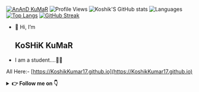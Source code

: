 [![AnAnD KuMaR](https://telegra.ph/file/ae7e86687aa39ce1172c4.jpg)](https://KoshikKumar17.github.io)
![Profile Views](https://hits.seeyoufarm.com/api/count/incr/badge.svg?url=https://github.com/KoshikKumar17/&title=Profile%20Views)
![Koshik'S GitHub stats](https://github-readme-stats.vercel.app/api?username=KoshikKumar17&show_icons=true&theme=radical)
![Languages](https://github-readme-stats.vercel.app/api/top-langs/?username=KoshikKumar17&show_icons=true&bg_color=30,e96443,904e95&title_color=fff&text_color=fff)
[![Top Langs](https://github-readme-stats.vercel.app/api/top-langs/?username=KoshikKumar17&layout=compact)](https://github.com/KoshikKumar17)
[![GitHub Streak](https://github-readme-streak-stats.herokuapp.com?user=KoshikKumar17&theme=github-dark-blue)](https://github.com/KoshikKumar17)
- 👋 Hi, I’m <h2> KoSHiK KuMaR </h2>

- I am a student....👨‍🎓

All Here:- [https://KoshikKumar17.github.io](https://KoshikKumar17.github.io)


<details>
    <summary><b> 👉 Follow me on 👇</b></summary>

<a href="https://KoshikKumar17.github.io/telegram"><img alt="Telegram" src="https://img.shields.io/badge/@KoshikKumar17-2CA5E0?style=for-the-badge&logo=telegram&logoColor=white"/></a>

<a href="https://KoshikKumar17.github.io/instagram"><img alt="Instagram" src="https://img.shields.io/badge/@KoshikKumar17-2CA5E0?style=for-the-badge&logo=instagram&logoColor=white"/></a>

</details>
